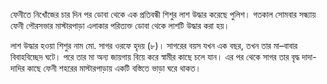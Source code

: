 ফেনীতে নিখোঁজের চার দিন পর ডোবা থেকে এক প্রতিবন্ধী শিশুর লাশ উদ্ধার করেছে পুলিশ। গতকাল সোমবার সন্ধ্যায় ফেনী পৌরসভার মাস্টারপাড়া এলাকার পরিত্যক্ত ডোবা থেকে লাশটি উদ্ধার করা হয়।

লাশ উদ্ধার হওয়া শিশুর নাম মো. সাগর ওরফে হৃদয় (৮)। সাগরের বয়স যখন এক বছর, তখন তার মা–বাবার বিবাহবিচ্ছেদ ঘটে। পরে তার মা অন্য জায়গায় বিয়ে করে স্বামীর কাছে চলে যান। এর পর থেকে সাগর তার বৃদ্ধ দাদা-দাদির কাছে ফেনী শহরের মাস্টারপাড়ায় একটি বস্তিতে ভাড়া ঘরে থাকত।
